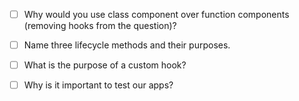 - [ ] Why would you use class component over function components (removing hooks from the question)?

- [ ] Name three lifecycle methods and their purposes.
- [ ] What is the purpose of a custom hook?
- [ ] Why is it important to test our apps?